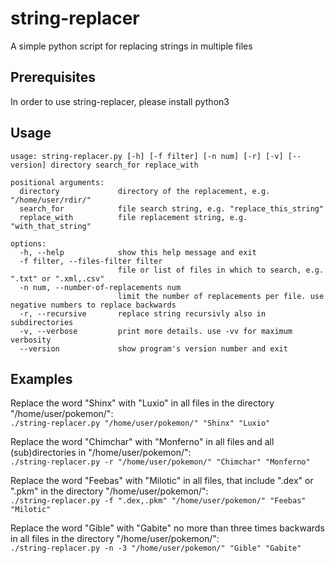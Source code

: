 # string-replacer
A simple python script for replacing strings in multiple files

## Prerequisites
In order to use string-replacer, please install python3

## Usage
```
usage: string-replacer.py [-h] [-f filter] [-n num] [-r] [-v] [--version] directory search_for replace_with

positional arguments:
  directory             directory of the replacement, e.g. "/home/user/rdir/"
  search_for            file search string, e.g. "replace_this_string"
  replace_with          file replacement string, e.g. "with_that_string"

options:
  -h, --help            show this help message and exit
  -f filter, --files-filter filter
                        file or list of files in which to search, e.g. ".txt" or ".xml,.csv"
  -n num, --number-of-replacements num
                        limit the number of replacements per file. use negative numbers to replace backwards
  -r, --recursive       replace string recursivly also in subdirectories
  -v, --verbose         print more details. use -vv for maximum verbosity
  --version             show program's version number and exit
```

## Examples
Replace the word "Shinx" with "Luxio" in all files in the directory "/home/user/pokemon/":<br>
`./string-replacer.py "/home/user/pokemon/" "Shinx" "Luxio"`

Replace the word "Chimchar" with "Monferno" in all files and all (sub)directories in "/home/user/pokemon/":<br>
`./string-replacer.py -r "/home/user/pokemon/" "Chimchar" "Monferno"`

Replace the word "Feebas" with "Milotic" in all files, that include ".dex" or ".pkm" in the directory "/home/user/pokemon/":<br>
`./string-replacer.py -f ".dex,.pkm" "/home/user/pokemon/" "Feebas" "Milotic"`

Replace the word "Gible" with "Gabite" no more than three times backwards in all files in the directory "/home/user/pokemon/":<br>
`./string-replacer.py -n -3 "/home/user/pokemon/" "Gible" "Gabite"`

